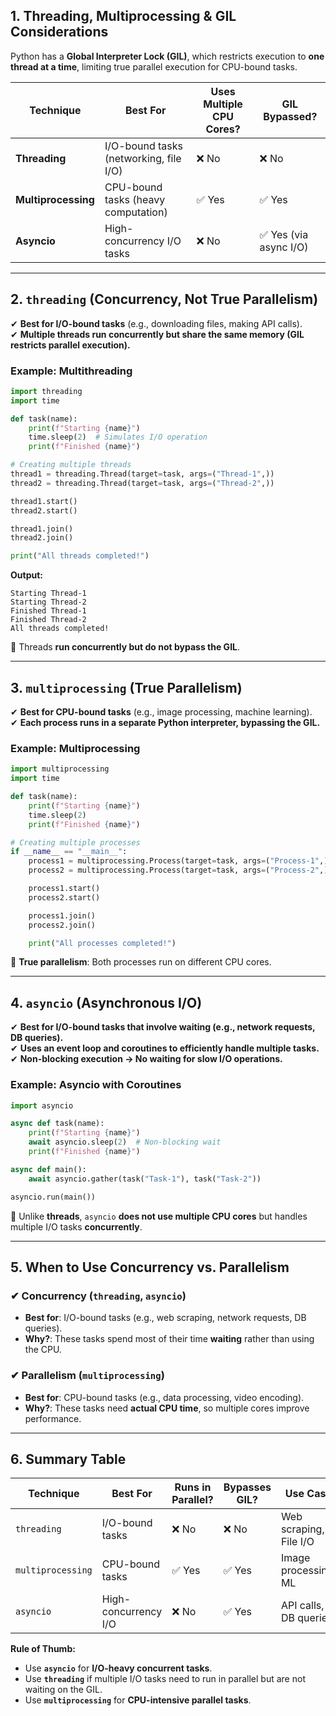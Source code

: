 ## **1. Threading, Multiprocessing & GIL Considerations**
Python has a **Global Interpreter Lock (GIL)**, which restricts execution to **one thread at a time**, limiting true parallel execution for CPU-bound tasks.

| **Technique** | **Best For** | **Uses Multiple CPU Cores?** | **GIL Bypassed?** |
|--------------|-------------|-----------------|--------------|
| **Threading** | I/O-bound tasks (networking, file I/O) | ❌ No | ❌ No |
| **Multiprocessing** | CPU-bound tasks (heavy computation) | ✅ Yes | ✅ Yes |
| **Asyncio** | High-concurrency I/O tasks | ❌ No | ✅ Yes (via async I/O) |

---

## **2. `threading` (Concurrency, Not True Parallelism)**
✔ **Best for I/O-bound tasks** (e.g., downloading files, making API calls).  
✔ **Multiple threads run concurrently but share the same memory (GIL restricts parallel execution).**

### **Example: Multithreading**
```python
import threading
import time

def task(name):
    print(f"Starting {name}")
    time.sleep(2)  # Simulates I/O operation
    print(f"Finished {name}")

# Creating multiple threads
thread1 = threading.Thread(target=task, args=("Thread-1",))
thread2 = threading.Thread(target=task, args=("Thread-2",))

thread1.start()
thread2.start()

thread1.join()
thread2.join()

print("All threads completed!")
```
**Output:**
```
Starting Thread-1
Starting Thread-2
Finished Thread-1
Finished Thread-2
All threads completed!
```
🔹 Threads **run concurrently but do not bypass the GIL**.

---

## **3. `multiprocessing` (True Parallelism)**
✔ **Best for CPU-bound tasks** (e.g., image processing, machine learning).  
✔ **Each process runs in a separate Python interpreter, bypassing the GIL.**

### **Example: Multiprocessing**
```python
import multiprocessing
import time

def task(name):
    print(f"Starting {name}")
    time.sleep(2)
    print(f"Finished {name}")

# Creating multiple processes
if __name__ == "__main__":
    process1 = multiprocessing.Process(target=task, args=("Process-1",))
    process2 = multiprocessing.Process(target=task, args=("Process-2",))

    process1.start()
    process2.start()

    process1.join()
    process2.join()

    print("All processes completed!")
```
🔹 **True parallelism**: Both processes run on different CPU cores.

---

## **4. `asyncio` (Asynchronous I/O)**
✔ **Best for I/O-bound tasks that involve waiting (e.g., network requests, DB queries).**  
✔ **Uses an event loop and coroutines to efficiently handle multiple tasks.**  
✔ **Non-blocking execution → No waiting for slow I/O operations.**

### **Example: Asyncio with Coroutines**
```python
import asyncio

async def task(name):
    print(f"Starting {name}")
    await asyncio.sleep(2)  # Non-blocking wait
    print(f"Finished {name}")

async def main():
    await asyncio.gather(task("Task-1"), task("Task-2"))

asyncio.run(main())
```
🔹 Unlike **threads**, `asyncio` **does not use multiple CPU cores** but handles multiple I/O tasks **concurrently**.

---

## **5. When to Use Concurrency vs. Parallelism**
### **✔ Concurrency (`threading`, `asyncio`)**
- **Best for**: I/O-bound tasks (e.g., web scraping, network requests, DB queries).
- **Why?**: These tasks spend most of their time **waiting** rather than using the CPU.

### **✔ Parallelism (`multiprocessing`)**
- **Best for**: CPU-bound tasks (e.g., data processing, video encoding).
- **Why?**: These tasks need **actual CPU time**, so multiple cores improve performance.

---

## **6. Summary Table**
| **Technique** | **Best For** | **Runs in Parallel?** | **Bypasses GIL?** | **Use Case** |
|--------------|-------------|-----------------|--------------|------------|
| `threading` | I/O-bound tasks | ❌ No | ❌ No | Web scraping, File I/O |
| `multiprocessing` | CPU-bound tasks | ✅ Yes | ✅ Yes | Image processing, ML |
| `asyncio` | High-concurrency I/O | ❌ No | ✅ Yes | API calls, DB queries |

**Rule of Thumb:**
- Use **`asyncio`** for **I/O-heavy concurrent tasks**.
- Use **`threading`** if multiple I/O tasks need to run in parallel but are not waiting on the GIL.
- Use **`multiprocessing`** for **CPU-intensive parallel tasks**.
